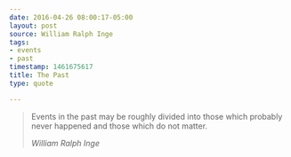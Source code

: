 ```yaml
---
date: 2016-04-26 08:00:17-05:00
layout: post
source: William Ralph Inge
tags:
- events
- past
timestamp: 1461675617
title: The Past
type: quote

---
```

> Events in the past may be roughly divided into those which probably never happened and those which do not matter.
> 
> <cite>William Ralph Inge</cite>